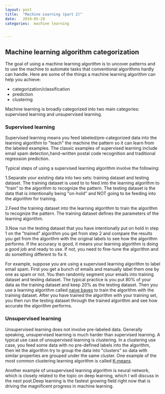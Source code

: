 ```yaml
---
layout: post
title:  "Machine Learning (part 2)"
date:   2019-05-29
categories:  machine learning


---
```



## Machine learning algorithm categorization

The goal of using a machine learning algorithm is to uncover patterns and to use the machine to automate tasks that conventional algorithms hardly can handle. Here are some of the things a machine learning algorithm can help you achieve: 

* categorization/classification 
* prediction
* clustering

Machine learning is broadly categorized into two main categories: supervised learning and unsupervised learning. 



### Supervised learning

Supervised learning means you feed labeled/pre-categorized data into the learning algorithm to "teach" the machine the pattern so it can learn from the labeled examples. The classic examples of supervised learning include email spam detection,hand-written postal code recognition and traditional regression prediction.

Typical steps of using a supervised learning algorithm involve the following:

 1.Separate your existing data into two sets: training dataset and testing dataset. The training dataset is used to to feed into the learning algorithm to "train" to the algorithm to recognize the pattern. The testing dataset is the data that is intentionally being "on-hold" and NOT going to be feeding into the algorithm for training. 

 2.Feed the training dataset into the learning algorithm to train the algorithm to recognize the pattern. The training dataset defines the parameters of the  learning algorithm. 

 3.Now run the testing dataset that you have intentionally put on hold in step 1 on the "trained" algorithm you get from step 2 and compare the results you get from the algorithm with the original labels to see how the algorithm performs. If the  accuracy is good, it means your learning algorithm is doing a good job and ready to use. If not, you need to fine-tune the algorithm and do something different to fix it.  

For example, suppose you are using a supervised learning algorithm to label email spam. First you get a bunch of emails and manually label them one by one as spam or not. You then randomly segment your emails into training dataset and testing dataset. The typical practice is you put 80% of your data as the training dataset and keep 20% as the testing dataset. Then you use a learning algorithm called [naive bayes](https://en.wikipedia.org/wiki/Naive_Bayes_spam_filtering) to train the algorithm with the training dataset. After you have trained the algorithm with your training set, you then run the testing dataset through the trained algorithm and see how accurate the algorithm performs.



### Unsupervised learning

Unsupervised learning does not involve pre-labeled data. Generally speaking, unsupervised learning is much harder than supervised learning. A typical use case of unsupervised learning is clustering. In a clustering use case, you feed some data with no pre-defined labels into the algorithm, then let the algorithm try to group the data into "clusters" so data with similar properties are grouped under the same cluster. One example of the most common clustering learning algorithm is called [K-means](https://en.wikipedia.org/wiki/K-means_clustering).

Another example of unsupervised learning algorithm is neural network, which is closely related to the topic on deep learning, which I will discuss in the next post.Deep learning is the fastest growing field right now that is driving the magnificent progress in machine learning.



